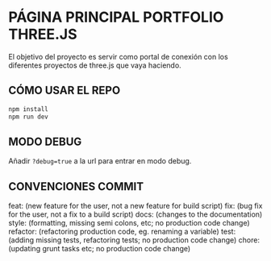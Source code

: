 # PÁGINA PRINCIPAL PORTFOLIO THREE.JS

El objetivo del proyecto es servir como portal de conexión con los diferentes proyectos de three.js que vaya haciendo.

## CÓMO USAR EL REPO

```bash
npm install
npm run dev
```

## MODO DEBUG

Añadir `?debug=true` a la url para entrar en modo debug.

## CONVENCIONES COMMIT

feat: (new feature for the user, not a new feature for build script)
fix: (bug fix for the user, not a fix to a build script)
docs: (changes to the documentation)
style: (formatting, missing semi colons, etc; no production code change)
refactor: (refactoring production code, eg. renaming a variable)
test: (adding missing tests, refactoring tests; no production code change)
chore: (updating grunt tasks etc; no production code change)
